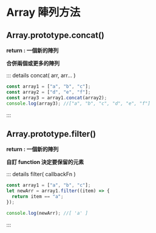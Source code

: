 # Array 陣列方法

## Array.prototype.concat()

**return : 一個新的陣列**

**合併兩個或更多的陣列**

::: details concat( arr, arr... )

```jsx
const array1 = ["a", "b", "c"];
const array2 = ["d", "e", "f"];
const array3 = array1.concat(array2);
console.log(array3); //["a", "b", "c", "d", "e", "f"]
```

:::

## Array.prototype.filter()

**return : 一個新的陣列**

**自訂 function 決定要保留的元素**

::: details filter( callbackFn )

```jsx
const array1 = ["a", "b", "c"];
let newArr = array1.filter((item) => {
  return item == "a";
});

console.log(newArr); //[ 'a' ]
```

:::
